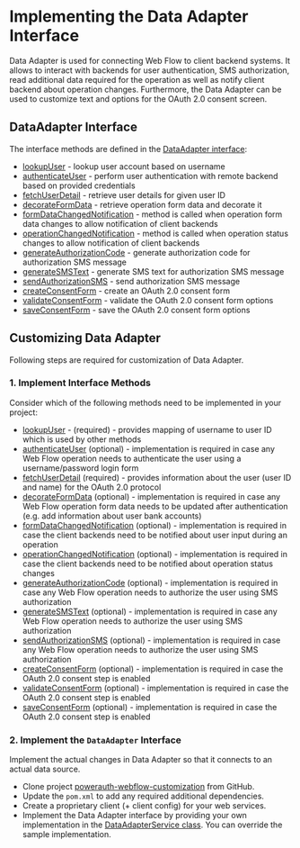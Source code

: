 # Implementing the Data Adapter Interface

Data Adapter is used for connecting Web Flow to client backend systems. It allows to interact with backends for user authentication, SMS authorization, read additional data required for the operation as well as notify client backend about operation changes.
Furthermore, the Data Adapter can be used to customize text and options for the OAuth 2.0 consent screen.

## DataAdapter Interface

The interface methods are defined in the [DataAdapter interface](../powerauth-data-adapter/src/main/java/io/getlime/security/powerauth/app/dataadapter/api/DataAdapter.java):

- [lookupUser](../powerauth-data-adapter/src/main/java/io/getlime/security/powerauth/app/dataadapter/api/DataAdapter.java#L38) - lookup user account based on username
- [authenticateUser](../powerauth-data-adapter/src/main/java/io/getlime/security/powerauth/app/dataadapter/api/DataAdapter.java#L52) - perform user authentication with remote backend based on provided credentials
- [fetchUserDetail](../powerauth-data-adapter/src/main/java/io/getlime/security/powerauth/app/dataadapter/api/DataAdapter.java#L63) - retrieve user details for given user ID
- [decorateFormData](../powerauth-data-adapter/src/main/java/io/getlime/security/powerauth/app/dataadapter/api/DataAdapter.java#L74) - retrieve operation form data and decorate it
- [formDataChangedNotification](../powerauth-data-adapter/src/main/java/io/getlime/security/powerauth/app/dataadapter/api/DataAdapter.java#L84) - method is called when operation form data changes to allow notification of client backends
- [operationChangedNotification](../powerauth-data-adapter/src/main/java/io/getlime/security/powerauth/app/dataadapter/api/DataAdapter.java#L94) - method is called when operation status changes to allow notification of client backends
- [generateAuthorizationCode](../powerauth-data-adapter/src/main/java/io/getlime/security/powerauth/app/dataadapter/api/DataAdapter.java#L104) - generate authorization code for authorization SMS message
- [generateSMSText](../powerauth-data-adapter/src/main/java/io/getlime/security/powerauth/app/dataadapter/api/DataAdapter.java#L116) - generate SMS text for authorization SMS message
- [sendAuthorizationSMS](../powerauth-data-adapter/src/main/java/io/getlime/security/powerauth/app/dataadapter/api/DataAdapter.java#L127) - send authorization SMS message
- [createConsentForm](../powerauth-data-adapter/src/main/java/io/getlime/security/powerauth/app/dataadapter/api/DataAdapter.java#L139) - create an OAuth 2.0 consent form
- [validateConsentForm](../powerauth-data-adapter/src/main/java/io/getlime/security/powerauth/app/dataadapter/api/DataAdapter.java#L153) - validate the OAuth 2.0 consent form options
- [saveConsentForm](../powerauth-data-adapter/src/main/java/io/getlime/security/powerauth/app/dataadapter/api/DataAdapter.java#L165) - save the OAuth 2.0 consent form options

## Customizing Data Adapter

Following steps are required for customization of Data Adapter.

### 1. Implement Interface Methods

Consider which of the following methods need to be implemented in your project:

- [lookupUser](../powerauth-data-adapter/src/main/java/io/getlime/security/powerauth/app/dataadapter/api/DataAdapter.java#L38) - (required) - provides mapping of username to user ID which is used by other methods
- [authenticateUser](../powerauth-data-adapter/src/main/java/io/getlime/security/powerauth/app/dataadapter/api/DataAdapter.java#L52) (optional) - implementation is required in case any Web Flow operation needs to authenticate the user using a username/password login form
- [fetchUserDetail](../powerauth-data-adapter/src/main/java/io/getlime/security/powerauth/app/dataadapter/api/DataAdapter.java#L63) (required) - provides information about the user (user ID and name) for the OAuth 2.0 protocol
- [decorateFormData](../powerauth-data-adapter/src/main/java/io/getlime/security/powerauth/app/dataadapter/api/DataAdapter.java#L74) (optional) - implementation is required in case any Web Flow operation form data needs to be updated after authentication (e.g. add information about user bank accounts)
- [formDataChangedNotification](../powerauth-data-adapter/src/main/java/io/getlime/security/powerauth/app/dataadapter/api/DataAdapter.java#L84) (optional) - implementation is required in case the client backends need to be notified about user input during an operation
- [operationChangedNotification](../powerauth-data-adapter/src/main/java/io/getlime/security/powerauth/app/dataadapter/api/DataAdapter.java#L94) (optional) - implementation is required in case the client backends need to be notified about operation status changes
- [generateAuthorizationCode](../powerauth-data-adapter/src/main/java/io/getlime/security/powerauth/app/dataadapter/api/DataAdapter.java#L104) (optional) - implementation is required in case any Web Flow operation needs to authorize the user using SMS authorization
- [generateSMSText](../powerauth-data-adapter/src/main/java/io/getlime/security/powerauth/app/dataadapter/api/DataAdapter.java#L116) (optional) - implementation is required in case any Web Flow operation needs to authorize the user using SMS authorization
- [sendAuthorizationSMS](../powerauth-data-adapter/src/main/java/io/getlime/security/powerauth/app/dataadapter/api/DataAdapter.java#L127) (optional) - implementation is required in case any Web Flow operation needs to authorize the user using SMS authorization
- [createConsentForm](../powerauth-data-adapter/src/main/java/io/getlime/security/powerauth/app/dataadapter/api/DataAdapter.java#L139) (optional) - implementation is required in case the OAuth 2.0 consent step is enabled
- [validateConsentForm](../powerauth-data-adapter/src/main/java/io/getlime/security/powerauth/app/dataadapter/api/DataAdapter.java#L153) (optional) - implementation is required in case the OAuth 2.0 consent step is enabled
- [saveConsentForm](../powerauth-data-adapter/src/main/java/io/getlime/security/powerauth/app/dataadapter/api/DataAdapter.java#L165) (optional) - implementation is required in case the OAuth 2.0 consent step is enabled

### 2. Implement the `DataAdapter` Interface

Implement the actual changes in Data Adapter so that it connects to an actual data source.

  - Clone project [powerauth-webflow-customization](https://github.com/wultra/powerauth-webflow-customization#docucheck-keep-link) from GitHub.
  - Update the `pom.xml` to add any required additional dependencies.
  - Create a proprietary client (+ client config) for your web services.
  - Implement the Data Adapter interface by providing your own implementation in the [DataAdapterService class](../powerauth-data-adapter/src/main/java/io/getlime/security/powerauth/app/dataadapter/impl/service/DataAdapterService.java). You can override the sample implementation.
